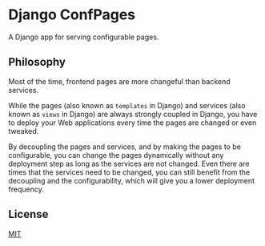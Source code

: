 # Django ConfPages

A Django app for serving configurable pages.


## Philosophy

Most of the time, frontend pages are more changeful than backend services.

While the pages (also known as `templates` in Django) and services (also known as `views` in Django) are always strongly coupled in Django, you have to deploy your Web applications every time the pages are changed or even tweaked.

By decoupling the pages and services, and by making the pages to be configurable, you can change the pages dynamically without any deployment step as long as the services are not changed. Even there are times that the services need to be changed, you can still benefit from the decoupling and the configurability, which will give you a lower deployment frequency.


## License

[MIT][1]


[1]: http://opensource.org/licenses/MIT
